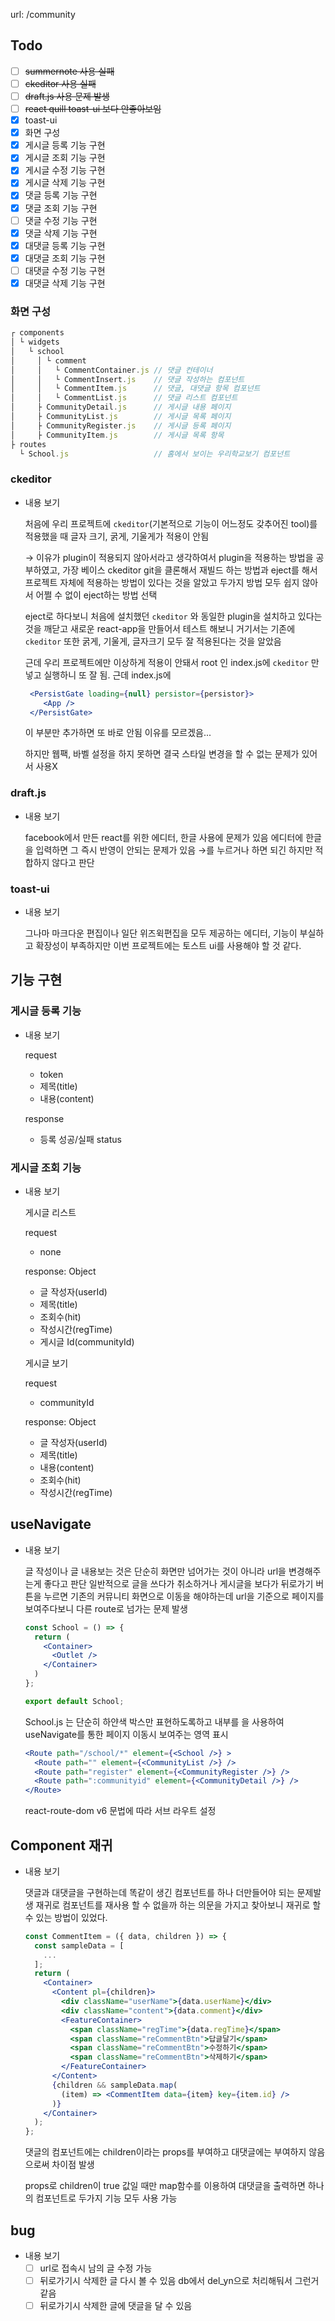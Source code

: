url: /community

## Todo

- [ ]  ~~summernote 사용 실패~~
- [ ]  ~~ckeditor 사용 실패~~
- [ ]  ~~draft.js 사용 문제 발생~~
- [ ]  ~~react quill toast-ui 보다 안좋아보임~~
- [x]  toast-ui
- [x]  화면 구성
- [x]  게시글 등록 기능 구현
- [x]  게시글 조회 기능 구현
- [x]  게시글 수정 기능 구현
- [x]  게시글 삭제 기능 구현
- [x]  댓글 등록 기능 구현
- [x]  댓글 조회 기능 구현
- [ ]  댓글 수정 기능 구현
- [x]  댓글 삭제 기능 구현
- [x]  대댓글 등록 기능 구현
- [x]  대댓글 조회 기능 구현
- [ ]  대댓글 수정 기능 구현
- [x]  대댓글 삭제 기능 구현

### 화면 구성

```jsx
┌ components
│ └ widgets
│   └ school
│     │ └ comment
│     │   └ CommentContainer.js // 댓글 컨테이너
│     │   └ CommentInsert.js    // 댓글 작성하는 컴포넌트
│     │   └ CommentItem.js      // 댓글, 대댓글 항목 컴포넌트
│     │   └ CommentList.js      // 댓글 리스트 컴포넌트
│     ├ CommunityDetail.js      // 게시글 내용 페이지
│     ├ CommunityList.js        // 게시글 목록 페이지
│     ├ CommunityRegister.js    // 게시글 등록 페이지
│     ├ CommunityItem.js        // 게시글 목록 항목
├ routes
  └ School.js                   // 홈에서 보이는 우리학교보기 컴포넌트
```

### ckeditor

- 내용 보기
    
    처음에 우리 프로젝트에 `ckeditor`(기본적으로 기능이 어느정도 갖추어진 tool)를 적용했을 때 글자 크기, 굵게, 기울게가 적용이 안됨
    
    → 이유가 plugin이 적용되지 않아서라고 생각하여서 plugin을 적용하는 방법을 공부하였고, 가장 베이스 ckeditor git을 클론해서 재빌드 하는 방법과 eject를 해서 프로젝트 자체에 적용하는 방법이 있다는 것을 알았고 두가지 방법 모두 쉽지 않아서 어쩔 수 없이 eject하는 방법 선택
    
    eject로 하다보니 처음에 설치했던 `ckeditor` 와 동일한 plugin을 설치하고 있다는 것을 깨닫고 새로운 react-app을 만들어서 테스트 해보니 거기서는 기존에 `ckeditor` 또한 굵게, 기울게, 글자크기 모두 잘 적용된다는 것을 알았음
    
    근데 우리 프로젝트에만 이상하게 적용이 안돼서 root 인 index.js에 `ckeditor` 만 넣고 실행하니 또 잘 됨. 근데 index.js에
    
    ```jsx
     <PersistGate loading={null} persistor={persistor}>
        <App />
     </PersistGate>
    ```
    
    이 부분만 추가하면 또 바로 안됨 이유를 모르겠음... 
    
    하지만 웹팩, 바벨 설정을 하지 못하면 결국 스타일 변경을 할 수 없는 문제가 있어서 사용X
    

### draft.js

- 내용 보기
    
    facebook에서 만든 react를 위한 에디터, 한글 사용에 문제가 있음 에디터에 한글을 입력하면 그 즉시 반영이 안되는 문제가 있음 →를 누르거나 하면 되긴 하지만 적합하지 않다고 판단
    

### toast-ui

- 내용 보기
    
    그나마 마크다운 편집이나 일단 위즈윅편집을 모두 제공하는 에디터, 기능이 부실하고 확장성이 부족하지만 이번 프로젝트에는 토스트 ui를 사용해야 할 것 같다. 
    

## 기능 구현

### 게시글 등록 기능

- 내용 보기
    
    request
    
    - token
    - 제목(title)
    - 내용(content)
    
    response
    
    - 등록 성공/실패 status

### 게시글 조회 기능

- 내용 보기
    
    게시글 리스트
    
    request
    
    - none
    
    response: Object
    
    - 글 작성자(userId)
    - 제목(title)
    - 조회수(hit)
    - 작성시간(regTime)
    - 게시글 Id(communityId)
    
    게시글 보기
    
    request
    
    - communityId
    
    response: Object
    
    - 글 작성자(userId)
    - 제목(title)
    - 내용(content)
    - 조회수(hit)
    - 작성시간(regTime)

## useNavigate

- 내용 보기
    
    글 작성이나 글 내용보는 것은 단순히 화면만 넘어가는 것이 아니라 url을 변경해주는게 좋다고 판단
    일반적으로 글을 쓰다가 취소하거나 게시글을 보다가 뒤로가기 버튼을 누르면 기존의 커뮤니티 화면으로 이동을 해야하는데 url을 기준으로 페이지를 보여주다보니 다른 route로 넘가는 문제 발생
    
    ```jsx
    const School = () => {
      return (
        <Container>
          <Outlet />
        </Container>
      )
    };
    
    export default School;
    ```
    
    School.js 는 단순히 하얀색 박스만 표현하도록하고 내부를 <Outlet />을 사용하여 useNavigate를 통한 페이지 이동시 보여주는 영역 표시
    
    ```jsx
    <Route path="/school/*" element={<School />} >
      <Route path="" element={<CommunityList />} />
      <Route path="register" element={<CommunityRegister />} />
      <Route path=":communityid" element={<CommunityDetail />} />
    </Route>
    ```
    
    react-route-dom v6 문법에 따라 서브 라우트 설정
    

## Component 재귀

- 내용 보기
    
    댓글과 대댓글을 구현하는데 똑같이 생긴 컴포넌트를 하나 더만들어야 되는 문제발생 재귀로 컴포넌트를 재사용 할 수 없을까 하는 의문을 가지고 찾아보니 재귀로 할 수 있는 방법이 있었다.
    
    ```jsx
    const CommentItem = ({ data, children }) => {
      const sampleData = [
        ...
      ];
      return (
        <Container>
          <Content pl={children}>
            <div className="userName">{data.userName}</div>
            <div className="content">{data.comment}</div>
            <FeatureContainer>
              <span className="regTime">{data.regTime}</span>
              <span className="reCommentBtn">답글달기</span>
              <span className="reCommentBtn">수정하기</span>
              <span className="reCommentBtn">삭제하기</span>
            </FeatureContainer>
          </Content>
          {children && sampleData.map(
            (item) => <CommentItem data={item} key={item.id} />
          )}
        </Container>
      );
    };
    ```
    
    댓글의 컴포넌트에는 children이라는 props를 부여하고 대댓글에는 부여하지 않음으로써 차이점 발생
    
    props로 children이 true 값일 때만 map함수를 이용하여 대댓글을 출력하면 하나의 컴포넌트로 두가지 기능 모두 사용 가능
    

## bug

- 내용 보기
    - [ ]  url로 접속시 남의 글 수정 가능
    - [ ]  뒤로가기시 삭제한 글 다시 볼 수 있음 db에서 del_yn으로 처리해둬서 그런거 같음
    - [ ]  뒤로가기시 삭제한 글에 댓글을 달 수 있음